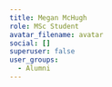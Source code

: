 ```yaml
---
title: Megan McHugh
role: MSc Student
avatar_filename: avatar
social: []
superuser: false
user_groups:
  - Alumni
---
```

